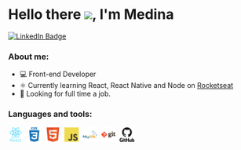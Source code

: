# Hello there <img src="https://raw.githubusercontent.com/kaueMarques/kaueMarques/master/hi.gif" height="30px">, I'm Medina

<div id="badges">
  <a href="https://www.linkedin.com/in/eu-medina/">
    <img src="https://img.shields.io/badge/LinkedIn-blue?style=for-the-badge&logo=linkedin&logoColor=white" alt="LinkedIn Badge"/>
  </a>
</div>

### About me:

- 💻 Front-end Developer
- ⚛ Currently learning React, React Native and Node on [Rocketseat](https://www.rocketseat.com.br/)
- 🔎 Looking for full time a job.

### Languages and tools:

<div>

<img src="https://github.com/devicons/devicon/blob/master/icons/react/react-original-wordmark.svg" title="React" alt="React " width="30" height="30"/>&nbsp;
<img src="https://github.com/devicons/devicon/blob/master/icons/css3/css3-plain-wordmark.svg"  title="CSS3" alt="CSS" width="30" height="30"/>&nbsp;
<img src="https://github.com/devicons/devicon/blob/master/icons/html5/html5-original.svg" title="HTML5" alt="HTML" width="30" height="30"/>&nbsp;
<img src="https://github.com/devicons/devicon/blob/master/icons/javascript/javascript-original.svg" title="JavaScript" alt="JavaScript" width="30" height="30"/>&nbsp;
<img src="https://github.com/devicons/devicon/blob/master/icons/mysql/mysql-original-wordmark.svg" title="MySQL"  alt="MySQL" width="30" height="30"/>&nbsp;
<img src="https://github.com/devicons/devicon/blob/master/icons/git/git-original-wordmark.svg" title="Git" alt="Git" width="30" height="30"/>&nbsp;
<img src="https://github.com/devicons/devicon/blob/master/icons/github/github-original-wordmark.svg" title="Git" alt="Git" width="30" height="30"/>&nbsp;

</div>
